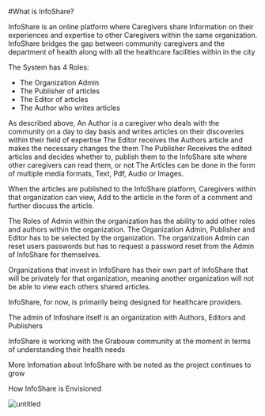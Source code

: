 #What is InfoShare?

InfoShare is an online platform where Caregivers share Information on their experiences and expertise to other Caregivers within the same organization. InfoShare bridges the gap between community caregivers and the department of health along with all the healthcare facilities within in the city

The System has 4 Roles:
- The Organization Admin
- The Publisher of articles
- The Editor of articles
- The Author who writes articles

As described above, An Author is a caregiver who deals with the community on a day to day basis and writes articles on their discoveries within their field of expertise
The Editor receives the Authors article and makes the necessary changes the them
The Publisher Receives the edited articles and decides whether to, publish them to the InfoShare site where other caregivers can read them, or not
The Articles can be done in the form of multiple media formats, Text, Pdf, Audio or Images.

When the articles are published to the InfoShare platform, Caregivers within that organization can view, Add to the article in the form of a comment and further discuss the article.

The Roles of Admin within the organization has the ability to add other roles and authors within the organization. The Organization Admin, Publisher and Editor has to be selected by the organization.
The organization Admin can reset users passwords but has to request a password reset from the Admin of InfoShare for themselves.

Organizations that invest in InfoShare has their own part of InfoShare that will be privately for that organization, meaning another organization will not be able to view each others shared articles.

InfoShare, for now, is primarily being designed for healthcare providers.

The admin of Infoshare itself is an organization with Authors, Editors and Publishers

InfoShare is working with the Grabouw community at the moment in terms of understanding their health needs

More Infomation about InfoShare with be noted as the project continues to grow



How InfoShare is Envisioned

![untitled](https://cloud.githubusercontent.com/assets/20682492/17886211/07a227a8-6921-11e6-9646-d4feb7987bc6.jpg)

